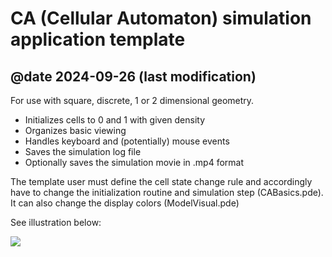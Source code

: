 # CA (Cellular Automaton) simulation application template
## @date 2024-09-26 (last modification)

For use with square, discrete, 1 or 2 dimensional geometry.

* Initializes cells to 0 and 1 with given density
* Organizes basic viewing
* Handles keyboard and (potentially) mouse events
* Saves the simulation log file
* Optionally saves the simulation movie in .mp4 format

The template user must define the cell state change rule and accordingly have 
to change the initialization routine and simulation step (CABasics.pde).
It can also change the display colors (ModelVisual.pde)

See illustration below:

![](./more_docs/*.PNG)
